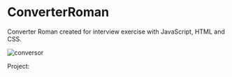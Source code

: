 # ConverterRoman

Converter Roman created for interview exercise with JavaScript, HTML and CSS.

![conversor](https://user-images.githubusercontent.com/110068135/209890353-722572a9-5b09-489e-a44a-690c9604f74e.png)

Project: 
